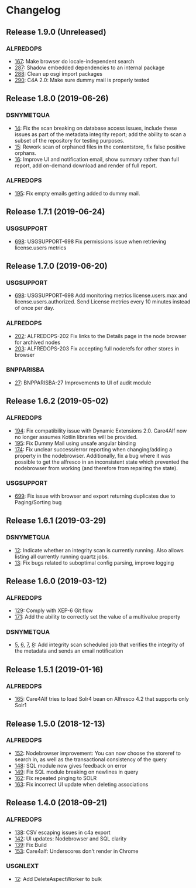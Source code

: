 # Changelog

## Release 1.9.0 (Unreleased)
### ALFREDOPS
- [167](https://xenitsupport.jira.com/browse/ALFREDOPS-167): Make browser do locale-independent search
- [287](https://xenitsupport.jira.com/browse/ALFREDOPS-287): Shadow embedded dependencies to an internal package
- [288](https://xenitsupport.jira.com/browse/ALFREDOPS-288): Clean up osgi import packages
- [290](https://xenitsupport.jira.com/browse/ALFREDOPS-290): C4A 2.0: Make sure dummy mail is properly tested

## Release 1.8.0 (2019-06-26)
### DSNYMETQUA
- [14](https://xenitsupport.jira.com/browse/DSNYMETQUA-14): Fix the scan breaking on database access issues, include these issues as part of the metadata integrity report; add the ability to scan a subset of the repository for testing purposes.
- [15](https://xenitsupport.jira.com/browse/DSNYMETQUA-15): Rework scan of orphaned files in the contentstore, fix false positive orphans.
- [16](https://xenitsupport.jira.com/browse/DSNYMETQUA-16): Improve UI and notification email, show summary rather than full report, add on-demand download and render of full report.

### ALFREDOPS
- [195](https://xenitsupport.jira.com/browse/ALFREDOPS-195): Fix empty emails getting added to dummy mail.

## Release 1.7.1 (2019-06-24)
### USGSUPPORT
- [698](https://xenitsupport.jira.com/browse/USGSUPPORT-698): USGSUPPORT-698 Fix permissions issue when retrieving license.users metrics

## Release 1.7.0 (2019-06-20)
### USGSUPPORT
- [698](https://xenitsupport.jira.com/browse/USGSUPPORT-698): USGSUPPORT-698 Add monitoring metrics license.users.max and license.users.authorized. Send License metrics every 10 minutes instead of once per day.

### ALFREDOPS
- [202](https://xenitsupport.jira.com/browse/ALFREDOPS-202): ALFREDOPS-202 Fix links to the Details page in the node browser for archived nodes
- [203](https://xenitsupport.jira.com/browse/ALFREDOPS-203): ALFREDOPS-203 Fix accepting full noderefs for other stores in browser

### BNPPARISBA
- [27](https://xenitsupport.jira.com/browse/BNPPARISBA-27): BNPPARISBA-27 Improvements to UI of audit module

## Release 1.6.2 (2019-05-02)
### ALFREDOPS
- [194](https://xenitsupport.jira.com/browse/ALFREDOPS-194): Fix compatibility issue with Dynamic Extensions 2.0. Care4Alf now no longer assumes Kotlin libraries will be provided.
- [195](https://xenitsupport.jira.com/browse/ALFREDOPS-195): Fix Dummy Mail using unsafe angular binding
- [174](https://xenitsupport.jira.com/browse/ALFREDOPS-174): Fix unclear success/error reporting when changing/adding a property in the nodebrowser. Additionally, fix a bug where it was possible to get the alfresco in an inconsistent state which prevented the nodebrowser from working (and therefore from repairing the state).

### USGSUPPORT
- [699](https://xenitsupport.jira.com/browse/USGSUPPORT-699): Fix issue with browser and export returning duplicates due to Paging/Sorting bug

## Release 1.6.1 (2019-03-29)
### DSNYMETQUA
- [12](https://xenitsupport.jira.com/browse/DSNYMETQUA-12): Indicate whether an integrity scan is currently running. Also allows listing all currently running quartz jobs.
- [13](https://xenitsupport.jira.com/browse/DSNYMETQUA-13): Fix bugs related to suboptimal config parsing, improve logging

## Release 1.6.0 (2019-03-12)
### ALFREDOPS
- [129](https://xenitsupport.jira.com/browse/ALFREDOPS-129): Comply with XEP-6 Git flow
- [171](https://xenitsupport.jira.com/browse/ALFREDOPS-171): Add the ability to correctly set the value of a multivalue property

### DSNYMETQUA
- [5](https://xenitsupport.jira.com/browse/DSNYMETQUA-5), [6](https://xenitsupport.jira.com/browse/DSNYMETQUA-6), [7](https://xenitsupport.jira.com/browse/DSNYMETQUA-7), [8](https://xenitsupport.jira.com/browse/DSNYMETQUA-8): Add integrity scan scheduled job that verifies the integrity of the metadata and sends an email notification

## Release 1.5.1 (2019-01-16)
### ALFREDOPS
- [165](https://xenitsupport.jira.com/browse/ALFREDOPS-165): Care4Alf tries to load Solr4 bean on Alfresco 4.2 that supports only Solr1

## Release 1.5.0 (2018-12-13)
### ALFREDOPS
- [152](https://xenitsupport.jira.com/browse/ALFREDOPS-152): Nodebrowser improvement: You can now choose the storeref to search in, as well as the transactional consistency of the query
- [148](https://xenitsupport.jira.com/browse/ALFREDOPS-148): SQL module now gives feedback on error
- [149](https://xenitsupport.jira.com/browse/ALFREDOPS-149): Fix SQL module breaking on newlines in query
- [162](https://xenitsupport.jira.com/browse/ALFREDOPS-162): Fix repeated pinging to SOLR
- [163](https://xenitsupport.jira.com/browse/ALFREDOPS-163): Fix incorrect UI update when deleting associations

## Release 1.4.0 (2018-09-21)
### ALFREDOPS
- [138](https://xenitsupport.jira.com/browse/ALFREDOPS-138): CSV escaping issues in c4a export
- [142](https://xenitsupport.jira.com/browse/ALFREDOPS-142): UI updates: Nodebrowser and SQL clarity
- [139](https://xenitsupport.jira.com/browse/ALFREDOPS-139): Fix Build
- [153](https://xenitsupport.jira.com/browse/ALFREDOPS-153): Care4alf: Underscores don't render in Chrome

### USGNLEXT
- [12](https://xenitsupport.jira.com/browse/USGNLEXT-12): Add DeleteAspectWorker to bulk
